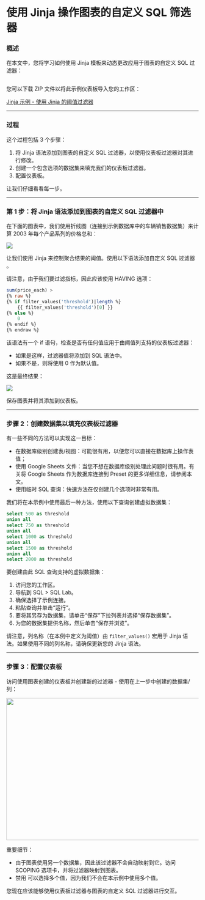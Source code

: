 # 使用 Jinja 操作图表的自定义 SQL 筛选器

### 概述 <a href="#overview" id="overview"></a>

在本文中，您将学习如何使用 Jinja 模板来动态更改应用于图表的自定义 SQL 过滤器：

<figure><img src="https://cdn.document360.io/4749ddf8-aa05-4f3f-80e1-07a5d2d0f137/Images/Documentation/Jinja%20example.gif" alt=""><figcaption></figcaption></figure>

您可以下载 ZIP 文件以将此示例仪表板导入您的工作区：

[Jinja 示例 - 使用 Jinja 的阈值过滤器](https://cdn.document360.io/4749ddf8-aa05-4f3f-80e1-07a5d2d0f137/Images/Documentation/Jinja%20example%20-%20threshold%20filter%20using%20Jinja.zip)

***

### 过程 <a href="#the-process" id="the-process"></a>

这个过程包括 3 个步骤：

1. 将 Jinja 语法添加到图表的自定义 SQL 过滤器，以使用仪表板过滤器对其进行修改。
2. 创建一个包含选项的数据集来填充我们的仪表板过滤器。
3. 配置仪表板。

让我们仔细看看每一步。

***

### 第 1 步：将 Jinja 语法添加到图表的自定义 SQL 过滤器中 <a href="#step-1-add-jinja-syntax-to-the-charts-custom-sql-filter" id="step-1-add-jinja-syntax-to-the-charts-custom-sql-filter"></a>

在下面的图表中，我们使用折线图（连接到示例数据库中的车辆销售数据集）来计算 2003 年每个产品系列的价格总和：

![](https://cdn.document360.io/4749ddf8-aa05-4f3f-80e1-07a5d2d0f137/Images/Documentation/image\(245\).png)

让我们使用 Jinja 来控制聚合结果的阈值。使用以下语法添加自定义 SQL 过滤器 。

请注意，由于我们要过滤指标，因此应该使用 HAVING 选项：

```sql
sum(price_each) >
{% raw %}
{% if filter_values('threshold')|length %}
	{{ filter_values('threshold')[0] }}
{% else %}
	0
{% endif %}
{% endraw %}
```

该语法有一个 if 语句，检查是否有任何值应用于由阈值列支持的仪表板过滤器：

* 如果是这样，过滤器值将添加到 SQL 语法中。
* 如果不是，则将使用 0 作为默认值。

这是最终结果：

![](https://cdn.document360.io/4749ddf8-aa05-4f3f-80e1-07a5d2d0f137/Images/Documentation/image\(246\).png)

保存图表并将其添加到仪表板。

***

### 步骤 2：创建数据集以填充仪表板过滤器 <a href="#step-2-create-a-dataset-to-populate-the-dashboard-filter" id="step-2-create-a-dataset-to-populate-the-dashboard-filter"></a>

有一些不同的方法可以实现这一目标：

* 在数据库级别创建表/视图：可能很有用，以便您可以直接在数据库上操作表值；
* 使用 Google Sheets 文件：当您不想在数据库级别处理此问题时很有用。有关将 Google Sheets 作为数据库连接到 Preset 的更多详细信息，请参阅本文。
* 使用临时 SQL 查询：快速方法在仅创建几个选项时非常有用。

我们将在本示例中使用最后一种方法，使用以下查询创建虚拟数据集：

```sql
select 500 as threshold
union all
select 750 as threshold
union all
select 1000 as threshold
union all
select 1500 as threshold
union all
select 2000 as threshold
```

要创建由此 SQL 查询支持的虚拟数据集：

1. 访问您的工作区。
2. 导航到 SQL > SQL Lab。
3. 确保选择了示例连接。
4. 粘贴查询并单击“运行”。
5. 要将其另存为数据集，请单击“保存”下拉列表并选择“保存数据集”。
6. 为您的数据集提供名称，然后单击“保存并浏览”。

请注意，列名称（在本例中定义为阈值）由 `filter_values()` 宏用于 Jinja 语法。如果使用不同的列名称，请确保更新您的 Jinja 语法。

***

### 步骤 3：配置仪表板 <a href="#step-3-configure-the-dashboard" id="step-3-configure-the-dashboard"></a>

访问使用图表创建的仪表板并创建新的过滤器 - 使用在上一步中创建的数据集/列：

<div data-full-width="false">

<img src="https://cdn.document360.io/4749ddf8-aa05-4f3f-80e1-07a5d2d0f137/Images/Documentation/image(251).png" alt="" height="372" width="960">

</div>

重要细节：

* 由于图表使用另一个数据集，因此该过滤器不会自动映射到它。访问 SCOPING 选项卡，并将过滤器映射到图表。
* 禁用 可以选择多个值，因为我们不会在本示例中使用多个值。

您现在应该能够使用仪表板过滤器与图表的自定义 SQL 过滤器进行交互。
